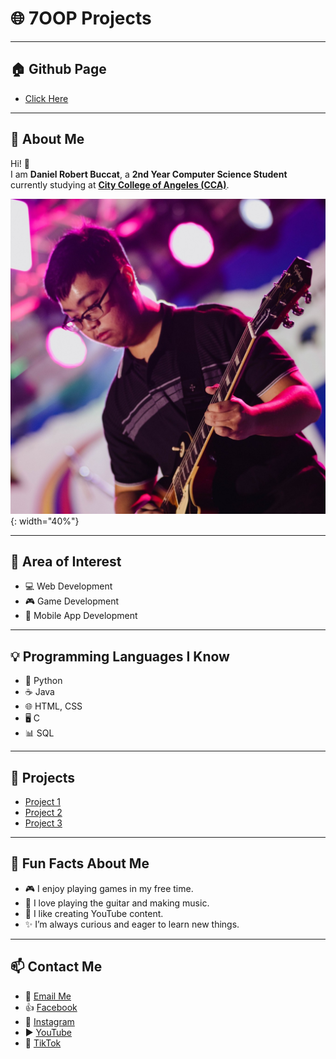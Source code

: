 # 🌐 7OOP Projects  

---

## 🏠 Github Page  
- [Click Here](https://dbuccat24-0032.github.io/7OOP/)  

---

## 📖 About Me  
Hi! 👋  
I am **Daniel Robert Buccat**, a **2nd Year Computer Science Student** currently studying at [**City College of Angeles (CCA)**](https://www.facebook.com/CityCollegeOfAngeles).  

![My Picture](Images/Profile.jpg){: width="40%"}

---

## 🎯 Area of Interest  
- 💻 Web Development
- 🎮 Game Development  
- 📱 Mobile App Development  

---

## 💡 Programming Languages I Know  
- 🐍 Python  
- ☕ Java  
- 🌐 HTML, CSS 
- 🖥️ C  
- 📊 SQL  

---

## 🚀 Projects  
- [Project 1]()  
- [Project 2]()  
- [Project 3]()  

---

## 🎉 Fun Facts About Me  
- 🎮 I enjoy playing games in my free time.  
- 🎸 I love playing the guitar and making music.  
- 🎥 I like creating YouTube content.  
- ✨ I’m always curious and eager to learn new things.  

---

## 📫 Contact Me  
- 📧 [Email Me](mailto:dbuccat24-0032@cca.edu.ph)  
- 👍 [Facebook](https://www.facebook.com/danielrobbuccat/)  
- 📸 [Instagram](https://www.instagram.com/danielrobbuccat/)  
- ▶️ [YouTube](https://youtube.com/@DanroTheGamer)  
- 🎵 [TikTok](https://www.tiktok.com/@danielrobertbuccat)  
